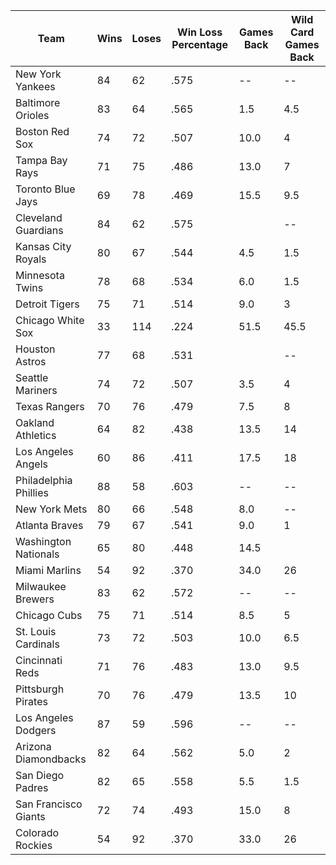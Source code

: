 
| Team | Wins | Loses | Win Loss Percentage | Games Back | Wild Card Games Back |
| -------- | ------- | ------- | ------- | ------- | ------- |
| New York Yankees | 84 | 62 | .575 | -- | -- |
| Baltimore Orioles | 83 | 64 | .565 |  1.5 | 4.5 |
| Boston Red Sox | 74 | 72 | .507 | 10.0 |  4 |
| Tampa Bay Rays | 71 | 75 | .486 | 13.0 |  7 |
| Toronto Blue Jays | 69 | 78 | .469 | 15.5 | 9.5 |
| Cleveland Guardians | 84 |  62 | .575 |  | -- | -- |
| Kansas City Royals | 80 |  67 | .544 |  4.5 | 1.5 |
| Minnesota Twins | 78 |  68 | .534 |  6.0 | 1.5 |
| Detroit Tigers | 75 |  71 | .514 |  9.0 |  3 |
| Chicago White Sox | 33 | 114 | .224 | 51.5 | 45.5 |
| Houston Astros | 77 | 68 | .531 |  | -- | -- |
| Seattle Mariners | 74 | 72 | .507 |  3.5 | 4 |
| Texas Rangers | 70 | 76 | .479 |  7.5 | 8 |
| Oakland Athletics | 64 | 82 | .438 | 13.5 |  14 |
| Los Angeles Angels | 60 | 86 | .411 | 17.5 |  18 |
| Philadelphia Phillies | 88 | 58 | .603 | -- | -- |
| New York Mets | 80 | 66 | .548 |  8.0 |  -- |
| Atlanta Braves | 79 | 67 | .541 |  9.0 |  1 |
| Washington Nationals | 65 | 80 | .448 | 14.5 |
| Miami Marlins | 54 | 92 | .370 | 34.0 |  26 |
| Milwaukee Brewers | 83 | 62 | .572 | -- | -- |
| Chicago Cubs | 75 | 71 | .514 |  8.5 |  5 |
| St. Louis Cardinals | 73 | 72 | .503 | 10.0 |  6.5 |
| Cincinnati Reds | 71 | 76 | .483 | 13.0 |  9.5 |
| Pittsburgh Pirates | 70 | 76 | .479 | 13.5 |  10 |
| Los Angeles Dodgers | 87 | 59 | .596 | -- | -- |
| Arizona Diamondbacks | 82 | 64 | .562 |  5.0 | 2 |
| San Diego Padres | 82 | 65 | .558 | 5.5 | 1.5 |
| San Francisco Giants | 72 | 74 | .493 | 15.0 |  8 |
| Colorado Rockies | 54 | 92 | .370 | 33.0 |  26 |